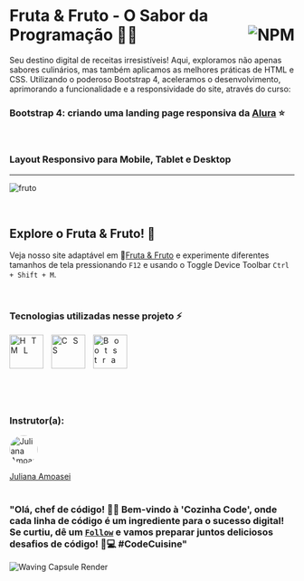 # Fruta & Fruto - O Sabor da Programação 🍏🍇 <a href="https://github.com/Rodolfo-Sampaio/Fruta-Fruto/blob/main/LICENSE"><img src="https://img.shields.io/npm/l/react" alt="NPM" align="right"></a>

Seu destino digital de receitas irresistíveis! Aqui, exploramos não apenas sabores culinários, mas também aplicamos as melhores práticas de HTML e CSS. Utilizando o poderoso Bootstrap 4, aceleramos o desenvolvimento, aprimorando a funcionalidade e a responsividade do site, através do curso:
### Bootstrap 4: criando uma landing page responsiva da [Alura](https://cursos.alura.com.br/course/bootstrap-landing-page) ⭐

<br>

### Layout Responsivo para Mobile, Tablet e Desktop
___
![fruto](https://github.com/Rodolfo-Sampaio/Fruta-Fruto/assets/96917363/3d400c40-c6ff-4c5b-bc5e-18e67deec619)



<br>

##  Explore o Fruta & Fruto! 👀

Veja nosso site adaptável em 🚩[Fruta & Fruto](https://fruta-fruto-amber.vercel.app/) e experimente diferentes tamanhos de tela pressionando `F12` e usando o Toggle Device Toolbar `Ctrl + Shift + M`.


<br>

### Tecnologias utilizadas nesse projeto ⚡
<span style="letter-spacing: 10px">
   <img src="https://skillicons.dev/icons?i=html" title="HTML" width="60px"/>
   <img src="https://skillicons.dev/icons?i=css" title="CSS" width="60px"/>
   <img src="https://skillicons.dev/icons?i=bootstrap" title="Bootstrap" width="60px"/>
</span>

#

<br>

### Instrutor(a):

<a href="https://github.com/JulianaAmoasei">
  <img src="https://avatars.githubusercontent.com/u/32266030?v=4" alt="Juliana Amoasei" style="border-radius: 50%; width: 50px; height: 50px;">
</a>

[Juliana Amoasei](https://github.com/JulianaAmoasei)
<br>
<br>

### "Olá, chef de código! 👨‍🍳 Bem-vindo à 'Cozinha Code', onde cada linha de código é um ingrediente para o sucesso digital! Se curtiu, dê um [`Follow`](https://github.com/Rodolfo-Sampaio) e vamos preparar juntos deliciosos desafios de código! 🍲💻 #CodeCuisine"


<img src="https://capsule-render.vercel.app/api?type=waving&color=FFFAF0&height=100&section=footer" alt="Waving Capsule Render">

